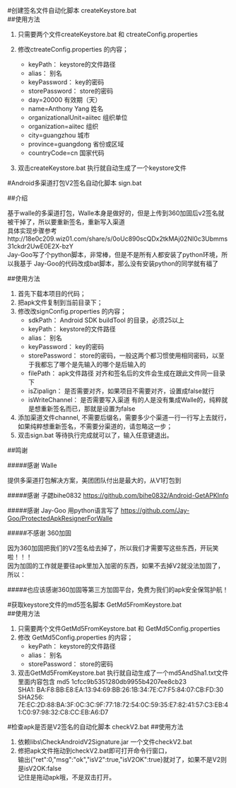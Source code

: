 #创建签名文件自动化脚本  createKeystore.bat  
##使用方法 
1. 只需要两个文件createKeystore.bat  和 ctreateConfig.properties
2. 修改ctreateConfig.properties 的内容；
    * keyPath： keystore的文件路径  
    * alias： 别名
    * keyPassword： key的密码
    * storePassword： store的密码    
    * day=20000 有效期（天）  
	* name=Anthony Yang 姓名  
	* organizationalUnit=aiitec  组织单位  
	* organization=aiitec 组织
	* city=guangzhou  城市
	* province=guangdong  省份或区域  
	* countryCode=cn  国家代码


3. 双击createKeystore.bat 执行就自动生成了一个keystore文件


#Android多渠道打包V2签名自动化脚本  sign.bat

##介绍  

基于walle的多渠道打包，Walle本身是做好的，但是上传到360加固后v2签名就被干掉了，所以要重新签名，重新写入渠道  
具体实现步骤参考http://18e0c209.wiz01.com/share/s/0oUc890scQDx2tkMAj02NI0c3Ubmms31ckdr2UwE0E2X-bzY  
Jay-Goo写了个python脚本，非常棒，但是不是所有人都安装了python环境，所以我基于 Jay-Goo的代码改成bat脚本，那么没有安装python的同学就有福了

##使用方法
1. 首先下载本项目的代码；
2. 把apk文件复制到当前目录下；
3. 修改改signConfig.properties 的内容；
    * sdkPath： Android SDK buildTool 的目录，必须25以上  
    * keyPath： keystore的文件路径  
    * alias： 别名
    * keyPassword： key的密码
    * storePassword： store的密码，一般这两个都习惯使用相同密码，以至于我都忘了哪个是先输入的哪个是后输入的  
    * filePath： apk文件路径 对齐和签名后的文件会生成在跟此文件同一目录下
    * isZipalign： 是否需要对齐，如果项目不需要对齐，设置成false就行
    * isWriteChannel： 是否需要写入渠道 有的人是没有集成Walle的，纯粹就是想重新签名而已，那就是设置为false
4. 添加渠道文件channel, 不需要后缀名，需要多少个渠道一行一行写上去就行，如果纯粹想重新签名，不需要分渠道的，请忽略这一步；
5. 双击sign.bat 等待执行完成就可以了，输入任意键退出。

##鸣谢  

#####感谢 Walle  
 
提供多渠道打包解决方案，美团团队付出是最大的，从V1打包到  

#####感谢 子勰bihe0832  https://github.com/bihe0832/Android-GetAPKInfo  

#####感谢 Jay-Goo 用python语言写了 https://github.com/Jay-Goo/ProtectedApkResignerForWalle  


#####不感谢 360加固  

因为360加固把我们的V2签名给去掉了，所以我们才需要写这些东西，开玩笑啦！！！  
因为加固的工作就是要往apk里加入加密的东西，如果不去掉V2就没法加固了，所以：  

#####也应该感谢360加固等第三方加固平台，免费为我们的apk安全保驾护航！



#获取keystore文件的md5签名脚本  GetMd5FromKeystore.bat  
##使用方法 
1. 只需要两个文件GetMd5FromKeystore.bat   和 GetMd5Config.properties
2. 修改 GetMd5Config.properties 的内容；
    * keyPath： keystore的文件路径  
    * alias： 别名
    * storePassword： store的密码    
3. 双击GetMd5FromKeystore.bat 执行就自动生成了一个md5AndSha1.txt文件  
里面内容包含
md5 1cfcc9b5351280db9955b4207ee8cb23                                                       
SHA1: BA:F8:BB:E8:EA:13:94:69:BB:26:1B:34:7E:C7:F5:84:07:CB:FD:30 
SHA256: 7E:EC:2D:88:BA:3F:0C:3C:9F:77:18:72:54:0C:59:35:E7:82:41:57:C3:EB:41:C0:97:98:32:C8:CC:EB:A6:D7 




#检查apk是否是V2签名的自动化脚本  checkV2.bat 
##使用方法 
1. 依赖libs\CheckAndroidV2Signature.jar 一个文件checkV2.bat  
2. 修把apk文件拖动到checkV2.bat即可打开命令行窗口，  
输出{"ret":0,"msg":"ok","isV2":true,"isV2OK":true}就对了，如果不是V2则是isV2OK:false  
记住是拖动apk哦，不是双击打开。

  
  
  
  
  